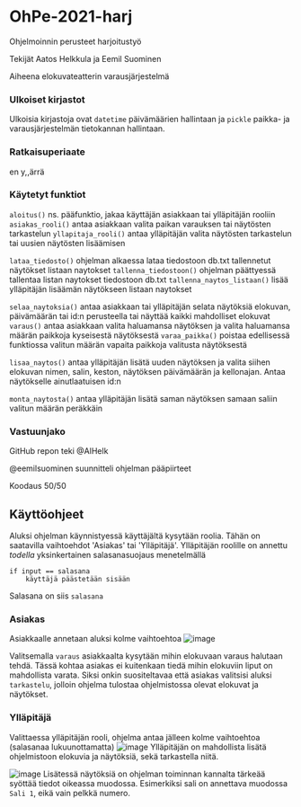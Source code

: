 # OhPe-2021-harj
Ohjelmoinnin perusteet harjoitustyö

Tekijät Aatos Helkkula ja Eemil Suominen

Aiheena elokuvateatterin varausjärjestelmä

### Ulkoiset kirjastot
Ulkoisia kirjastoja ovat `datetime` päivämäärien hallintaan ja `pickle` paikka- ja varausjärjestelmän tietokannan hallintaan.

### Ratkaisuperiaate
en y,,ärrä

### Käytetyt funktiot

`aloitus()` ns. pääfunktio, jakaa käyttäjän asiakkaan tai ylläpitäjän rooliin
`asiakas_rooli()` antaa asiakkaan valita paikan varauksen tai näytösten tarkastelun
`yllapitaja_rooli()` antaa ylläpitäjän valita näytösten tarkastelun tai uusien näytösten lisäämisen

`lataa_tiedosto()` ohjelman alkaessa lataa tiedostoon db.txt tallennetut näytökset listaan naytokset
`tallenna_tiedostoon()` ohjelman päättyessä tallentaa listan naytokset tiedostoon db.txt
`tallenna_naytos_listaan()` lisää ylläpitäjän lisäämän näytökseen listaan naytokset

`selaa_naytoksia()` antaa asiakkaan tai ylläpitäjän selata näytöksiä elokuvan, päivämäärän tai id:n perusteella tai näyttää kaikki mahdolliset elokuvat
`varaus()` antaa asiakkaan valita haluamansa näytöksen ja valita haluamansa määrän paikkoja kyseisestä näytöksestä
`varaa_paikka()` poistaa edellisessä funktiossa valitun määrän vapaita paikkoja valitusta näytöksestä

`lisaa_naytos()` antaa ylläpitäjän lisätä uuden näytöksen ja valita siihen elokuvan nimen, salin, keston, näytöksen päivämäärän ja kellonajan. Antaa näytökselle ainutlaatuisen id:n

`monta_naytosta()` antaa ylläpitäjän lisätä saman näytöksen samaan saliin valitun määrän peräkkäin

### Vastuunjako
GitHub repon teki @AlHelk

@eemilsuominen suunnitteli ohjelman pääpiirteet

Koodaus 50/50

## Käyttöohjeet
Aluksi ohjelman käynnistyessä käyttäjältä kysytään roolia.
Tähän on saatavilla vaihtoehdot 'Asiakas' tai 'Ylläpitäjä'.
Ylläpitäjän roolille on annettu _todella_ yksinkertainen salasanasuojaus menetelmällä
```
if input == salasana
    käyttäjä päästetään sisään
```
Salasana on siis `salasana`

### Asiakas
Asiakkaalle annetaan aluksi kolme vaihtoehtoa
![image](https://user-images.githubusercontent.com/7459186/146674548-3cdabf40-d88b-492a-a8a9-4e92059bb59b.png)

Valitsemalla `varaus` asiakkaalta kysytään mihin elokuvaan varaus halutaan tehdä.
Tässä kohtaa asiakas ei kuitenkaan tiedä mihin elokuviin liput on mahdollista varata.
Siksi onkin suositeltavaa että asiakas valitsisi aluksi `tarkastelu`, jolloin ohjelma tulostaa ohjelmistossa olevat elokuvat ja näytökset.

### Ylläpitäjä
Valittaessa ylläpitäjän rooli, ohjelma antaa jälleen kolme vaihtoehtoa (salasanaa lukuunottamatta)
![image](https://user-images.githubusercontent.com/7459186/146674900-2a8d6d61-df26-455a-9a9f-b0cafa719703.png)
Ylläpitäjän on mahdollista lisätä ohjelmistoon elokuvia ja näytöksiä, sekä tarkastella niitä.

![image](https://user-images.githubusercontent.com/7459186/146674970-057cc1d6-6178-49f1-92cf-1e0fcf619ceb.png)
Lisätessä näytöksiä on ohjelman toiminnan kannalta tärkeää syöttää tiedot oikeassa muodossa.
Esimerkiksi sali on annettava muodossa `Sali 1`, eikä vain pelkkä numero.
